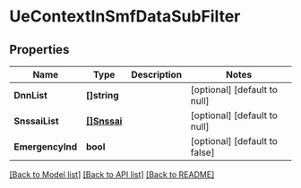 # UeContextInSmfDataSubFilter

## Properties
Name | Type | Description | Notes
------------ | ------------- | ------------- | -------------
**DnnList** | **[]string** |  | [optional] [default to null]
**SnssaiList** | [**[]Snssai**](Snssai.md) |  | [optional] [default to null]
**EmergencyInd** | **bool** |  | [optional] [default to false]

[[Back to Model list]](../README.md#documentation-for-models) [[Back to API list]](../README.md#documentation-for-api-endpoints) [[Back to README]](../README.md)


